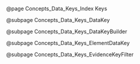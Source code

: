 @page Concepts_Data_Keys_Index Keys

@subpage Concepts_Data_Keys_DataKey

@subpage Concepts_Data_Keys_DataKeyBuilder

@subpage Concepts_Data_Keys_ElementDataKey

@subpage Concepts_Data_Keys_EvidenceKeyFilter